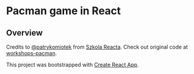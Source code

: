 # Pacman game in React

## Overview

Credits to [@patrykomiotek](https://github.com/patrykomiotek) from [Szkola Reacta](https://szkolareacta.pl). Check out original code at [workshops-pacman](https://github.com/szkola-reacta/workshops-pacman).

This project was bootstrapped with [Create React App](https://github.com/facebook/create-react-app).

